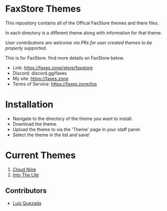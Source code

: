 # FaxStore Themes

This repository contains all of the Offical FaxStore themes and there files.

In each directory is a different theme along with information for that theme.

*User contributions are welcome via PRs for user created themes to be properly supported.* 

This is for FaxStore. find more details on FaxStore below.

- Link: https://faxes.zone/store/faxstore
- Discord: discord.gg/faxes
- My site: https://faxes.zone
- Terms of Service: https://faxes.zone/tos

# Installation
- Navigate to the directory of the theme you want to install.
- Download the theme.
- Upload the theme to via the 'Theme' page in your staff panel.
- Select the theme in the list and save!

# Current Themes
1. [Cloud Nine](/Cloud-Nine)
2. [Into The Lite](/Into-The-Lite)

## Contributors 
- [Luis Quezada](https://quezada.nl)

